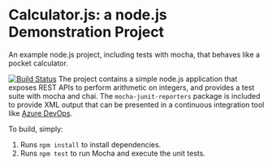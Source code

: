 Calculator.js: a node.js Demonstration Project
==============================================
An example node.js project, including tests with mocha, that behaves like
a pocket calculator.

[![Build Status](https://dev.azure.com/meryemsherief7970SWTZW/Integrating%20External%20Source%20Control%20with%20Azure%20Pipelines/_apis/build/status/meryem00.calculator?branchName=master)](https://dev.azure.com/meryemsherief7970SWTZW/Integrating%20External%20Source%20Control%20with%20Azure%20Pipelines/_build/latest?definitionId=2&branchName=master)
The project contains a simple node.js application that exposes REST APIs
to perform arithmetic on integers, and provides a test suite with mocha
and chai.  The `mocha-junit-reporters` package is included to provide XML
output that can be presented in a continuous integration tool like
[Azure DevOps](https://azure.com/devops).

To build, simply:

1. Runs `npm install` to install dependencies.
2. Runs `npm test` to run Mocha and execute the unit tests.

